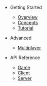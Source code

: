 - Getting Started
  - [Overview](/)
  - [Concepts](concepts.md)
  - [Tutorial](tutorial.md)

- Advanced
  - [Multiplayer](multiplayer.md)

- API Reference
  - [Game](api/Game.md)
  - [Client](api/Client.md)
  - [Server](api/Server.md)
